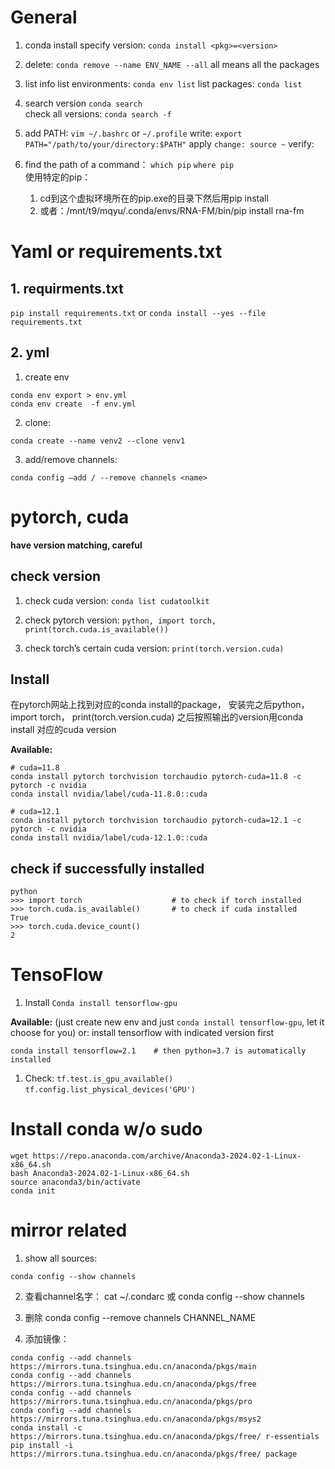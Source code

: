# General

1.	conda install 
    specify version:
    ```conda install <pkg>=<version>```

1.	delete: 
    ```conda remove --name ENV_NAME --all```
    all means all the packages

1. list info
    list environments: ```conda env list```
    list packages: ```conda list```

1. search version
   ```conda search```	
check all versions: 
    ```conda search -f```

1.	add PATH: 
```vim ~/.bashrc``` or ```~/.profile```
write: ```export PATH="/path/to/your/directory:$PATH"```
apply ```change: source ~```
verify: 

1. find the path of a command：
    ```which pip```
    ```where pip```  
    使用特定的pip： 
    1. cd到这个虚拟环境所在的pip.exe的目录下然后用pip install
    1. 或者：/mnt/t9/mqyu/.conda/envs/RNA-FM/bin/pip install rna-fm  



# Yaml or requirements.txt

## 1. requirments.txt

```pip install requirements.txt```
or
```conda install --yes --file requirements.txt``` 

## 2. yml

1. create env
```
conda env export > env.yml
conda env create  -f env.yml
```

2. clone: 
```
conda create --name venv2 --clone venv1 
```

3. add/remove channels: 
```
conda config –add / --remove channels <name>
```


# pytorch, cuda

**have version matching, careful**


## check version

1. check cuda version: 
   ```conda list cudatoolkit```

1. check pytorch version: 
   ```python, import torch, print(torch.cuda.is_available())```
1. check torch’s certain cuda version: 
  ```print(torch.version.cuda)```

## Install 

在pytorch网站上找到对应的conda install的package，
安装完之后python， import torch， print(torch.version.cuda)
之后按照输出的version用conda install 对应的cuda version

**Available:**

```
# cuda=11.8
conda install pytorch torchvision torchaudio pytorch-cuda=11.8 -c pytorch -c nvidia
conda install nvidia/label/cuda-11.8.0::cuda

# cuda=12.1
conda install pytorch torchvision torchaudio pytorch-cuda=12.1 -c pytorch -c nvidia
conda install nvidia/label/cuda-12.1.0::cuda    
``` 

## check if successfully installed

```
python
>>> import torch                    # to check if torch installed
>>> torch.cuda.is_available()       # to check if cuda installed
True
>>> torch.cuda.device_count()
2
```

# TensoFlow

1. Install
    ```Conda install tensorflow-gpu```

**Available:**
(just create new env and just `conda install tensorflow-gpu`, let it choose for you)
or: install tensorflow with indicated version first
```
conda install tensorflow=2.1    # then python=3.7 is automatically installed
```

1. Check:
```tf.test.is_gpu_available()```
```tf.config.list_physical_devices('GPU')```



# Install conda w/o sudo
```
wget https://repo.anaconda.com/archive/Anaconda3-2024.02-1-Linux-x86_64.sh
bash Anaconda3-2024.02-1-Linux-x86_64.sh
source anaconda3/bin/activate
conda init
```

# mirror related

1. show all sources: 
```
conda config --show channels
```

2. 查看channel名字：
   cat ~/.condarc
	或 conda config --show channels

3. 删除 
   conda config --remove channels CHANNEL_NAME

4. 添加镜像：
```
conda config --add channels https://mirrors.tuna.tsinghua.edu.cn/anaconda/pkgs/main
conda config --add channels https://mirrors.tuna.tsinghua.edu.cn/anaconda/pkgs/free
conda config --add channels https://mirrors.tuna.tsinghua.edu.cn/anaconda/pkgs/pro 
conda config --add channels https://mirrors.tuna.tsinghua.edu.cn/anaconda/pkgs/msys2
conda install -c https://mirrors.tuna.tsinghua.edu.cn/anaconda/pkgs/free/ r-essentials
pip install -i https://mirrors.tuna.tsinghua.edu.cn/anaconda/pkgs/free/ package
```
 

